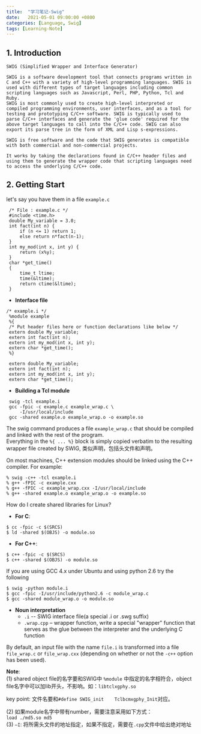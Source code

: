 ```yaml
---
title:  "学习笔记-Swig"
date:   2021-05-01 09:00:00 +0800
categories: [Language, Swig]
tags: [Learning-Note]
---
```




## 1.	Introduction
`SWIG (Simplified Wrapper and Interface Generator)`
```
SWIG is a software development tool that connects programs written in 
C and C++ with a variety of high-level programming languages. SWIG is 
used with different types of target languages including common 
scripting languages such as Javascript, Perl, PHP, Python, Tcl and 
Ruby.  
SWIG is most commonly used to create high-level interpreted or 
compiled programming environments, user interfaces, and as a tool for 
testing and prototyping C/C++ software. SWIG is typically used to 
parse C/C++ interfaces and generate the 'glue code' required for the 
above target languages to call into the C/C++ code. SWIG can also 
export its parse tree in the form of XML and Lisp s-expressions.  

SWIG is free software and the code that SWIG generates is compatible 
with both commercial and non-commercial projects.

It works by taking the declarations found in C/C++ header files and 
using them to generate the wrapper code that scripting languages need 
to access the underlying C/C++ code.
```

## 2.	Getting Start
let's say you have them in a file `example.c`
```
 /* File : example.c */
 #include <time.h>
 double My_variable = 3.0;
 int fact(int n) {
     if (n <= 1) return 1;
     else return n*fact(n-1);
 }
 int my_mod(int x, int y) {
     return (x%y);
 }	
 char *get_time()
 {
     time_t ltime;
     time(&ltime);
     return ctime(&ltime);
 }
```

- **Interface file**

```
/* example.i */
 %module example
 %{
 /* Put header files here or function declarations like below */
 extern double My_variable;
 extern int fact(int n);
 extern int my_mod(int x, int y);
 extern char *get_time();
 %}
 
 extern double My_variable;
 extern int fact(int n);
 extern int my_mod(int x, int y);
 extern char *get_time();
```

- **Building a Tcl module**

```
 swig -tcl example.i
 gcc -fpic -c example.c example_wrap.c \
     -I/usr/local/include 
 gcc -shared example.o example_wrap.o -o example.so
```

The swig command produces a file `example_wrap.c` that should be 
compiled and linked with the rest of the program.  
Everything in the `%{ ... %}` block is simply copied verbatim to the 
resulting wrapper file created by SWIG, 类似声明，包括头文件和声明。

On most machines, C++ extension modules should be linked using the C++ 
compiler. For example:

```
% swig -c++ -tcl example.i
% g++ -fPIC -c example.cxx
% g++ -fPIC -c example_wrap.cxx -I/usr/local/include
% g++ -shared example.o example_wrap.o -o example.so
```

How do I create shared libraries for Linux?   
- **For C**:
```
$ cc -fpic -c $(SRCS)
$ ld -shared $(OBJS) -o module.so
```

- **For C++**:
```
$ c++ -fpic -c $(SRCS)
$ c++ -shared $(OBJS) -o module.so
```

If you are using GCC 4.x under Ubuntu and using python 2.6 try the 
following   
```
$ swig -python module.i
$ gcc -fpic -I/usr/include/python2.6 -c module_wrap.c
$ gcc -shared module_wrap.o -o module.so
```

- **Noun interpretation**   
   - `.i`  --  SWIG interface file(a special .i or .swg suffix)
   - `.wrap.cpp` – wrapper function, write a special "wrapper" function that serves as the glue between the interpreter and the 
   underlying C function

By default, an input file with the name `file.i` is transformed into a 
file `file_wrap.c` or `file_wrap.cxx` (depending on whether or not the 
`-c++` option has been used).


**Note**:   
(1) shared object file的名字要和SWIG中 `%module` 中指定的名字相符合，object file名字中可以加lib开头，不影响。如：`libtclxgphy.so`  

key point:
	文件名要和`#define SWIG_init    Tclbcmxgphy_Init`对应。  

(2) 如果module名字中带有number，需要注意采用如下方式：  
`load ./md5.so md5`  
(3) `–I`: 将所需头文件的地址指定，如果不指定，需要在`.cpp`文件中给出绝对地址

